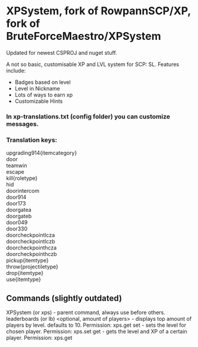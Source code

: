 # XPSystem, fork of RowpannSCP/XP, fork of BruteForceMaestro/XPSystem

Updated for newest CSPROJ and nuget stuff.

 A not so basic, customisable XP and LVL system for SCP: SL.
Features include:
- Badges based on level
- Level in Nickname
- Lots of ways to earn xp
- Customizable Hints


### In xp-translations.txt (config folder) you can customize messages.
### Translation keys:
upgrading914{itemcategory} <br>
door <br>
teamwin <br>
escape <br>
kill{roletype} <br>
hid <br>
doorintercom <br>
door914 <br>
door173 <br> 
doorgatea <br>
doorgateb <br>
door049 <br>
door330 <br>
doorcheckpointlcza <br>
doorcheckpointlczb <br>
doorcheckpointhcza <br>
doorcheckpointhczb <br>
pickup{itemtype} <br>
throw{projectiletype} <br>
drop{itemtype} <br>
use{itemtype} <br>

## Commands (slightly outdated)

XPSystem (or xps) - parent command, always use before others. 
leaderboards (or lb) <optional, amount of players> - displays top amount of players by level. defaults to 10. Permission: xps.get
set <UserId or in-game id> <level> - sets the level for chosen player. Permission: xps.set
get <UserId or in-game id> - gets the level and XP of a certain player. Permission: xps.get